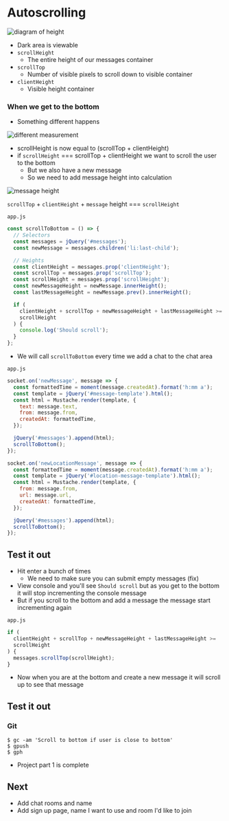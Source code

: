 # Autoscrolling
![diagram of height](https://i.imgur.com/tmDJTIo.png)

* Dark area is viewable
* `scrollHeight`
    - The entire height of our messages container
* `scrollTop`
    - Number of visible pixels to scroll down to visible container
* `clientHeight`
    - Visible height container


### When we get to the bottom
* Something different happens

![different measurement](https://i.imgur.com/tnu2XxU.png)

* scrollHeight is now equal to (scrollTop + clientHeight)
* if `scrollHeight` === scrollTop + clientHeight we want to scroll the user to the bottom
    - But we also have a new message
    - So we need to add message height into calculation

![message height](https://i.imgur.com/dwjLl4O.png)

`scrollTop` + `clientHeight` + `message` height === `scrollHeight`

`app.js`

```js
const scrollToBottom = () => {
  // Selectors
  const messages = jQuery('#messages');
  const newMessage = messages.children('li:last-child');

  // Heights
  const clientHeight = messages.prop('clientHeight');
  const scrollTop = messages.prop('scrollTop');
  const scrollHeight = messages.prop('scrollHeight');
  const newMessageHeight = newMessage.innerHeight();
  const lastMessageHeight = newMessage.prev().innerHeight();

  if (
    clientHeight + scrollTop + newMessageHeight + lastMessageHeight >=
    scrollHeight
  ) {
    console.log('Should scroll');
  }
};
```

* We will call `scrollToBottom` every time we add a chat to the chat area

`app.js`

```js
socket.on('newMessage', message => {
  const formattedTime = moment(message.createdAt).format('h:mm a');
  const template = jQuery('#message-template').html();
  const html = Mustache.render(template, {
    text: message.text,
    from: message.from,
    createdAt: formattedTime,
  });

  jQuery('#messages').append(html);
  scrollToBottom();
});

socket.on('newLocationMessage', message => {
  const formattedTime = moment(message.createdAt).format('h:mm a');
  const template = jQuery('#location-message-template').html();
  const html = Mustache.render(template, {
    from: message.from,
    url: message.url,
    createdAt: formattedTime,
  });

  jQuery('#messages').append(html);
  scrollToBottom();
});
```

## Test it out
* Hit enter a bunch of times
    - We need to make sure you can submit empty messages (fix)
* View console and you'll see `Should scroll` but as you get to the bottom it will stop incrementing the console message
* But if you scroll to the bottom and add a message the message start incrementing again

`app.js`

```js
if (
  clientHeight + scrollTop + newMessageHeight + lastMessageHeight >=
  scrollHeight
) {
  messages.scrollTop(scrollHeight);
}
```

* Now when you are at the bottom and create a new message it will scroll up to see that message

## Test it out

### Git
```
$ gc -am 'Scroll to bottom if user is close to bottom'
$ gpush
$ gph
```

* Project part 1 is complete

## Next
* Add chat rooms and name
* Add sign up page, name I want to use and room I'd like to join
